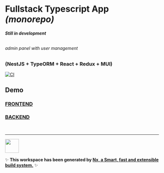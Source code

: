 # Fullstack Typescript App <i>(monorepo)</i>
###### **Still in development**
###### <i>admin panel with user management</i>
### (NestJS + TypeORM + React + Redux + MUI)
[![CI](https://github.com/OchotaDariusz/fullstack-nx/actions/workflows/ci.yml/badge.svg)](https://github.com/OchotaDariusz/fullstack-nx/actions/workflows/ci.yml)

## Demo

### [FRONTEND](https://ochotadariusz.github.io/fullstack-nx)
### [BACKEND](https://fullstack-nx.onrender.com/docs)

<br />
<hr />

<a alt="Nx logo" href="https://nx.dev" target="_blank" rel="noreferrer"><img src="https://raw.githubusercontent.com/nrwl/nx/master/images/nx-logo.png" width="45"></a>

✨ **This workspace has been generated by [Nx, a Smart, fast and extensible build system.](https://nx.dev)** ✨
